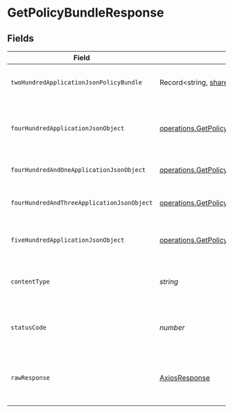 # GetPolicyBundleResponse


## Fields

| Field                                                                                                                                                         | Type                                                                                                                                                          | Required                                                                                                                                                      | Description                                                                                                                                                   |
| ------------------------------------------------------------------------------------------------------------------------------------------------------------- | ------------------------------------------------------------------------------------------------------------------------------------------------------------- | ------------------------------------------------------------------------------------------------------------------------------------------------------------- | ------------------------------------------------------------------------------------------------------------------------------------------------------------- |
| `twoHundredApplicationJsonPolicyBundle`                                                                                                                       | Record<string, [shared.Policy](../../../sdk/models/shared/policy.md)[]>                                                                                       | :heavy_minus_sign:                                                                                                                                            | Policy-Bundle retrieved successfully.                                                                                                                         |
| `fourHundredApplicationJsonObject`                                                                                                                            | [operations.GetPolicyBundleResponseBody](../../../sdk/models/operations/getpolicybundleresponsebody.md)                                                       | :heavy_minus_sign:                                                                                                                                            | The request is malformed (e.g, a given path parameter is invalid)<br/>                                                                                        |
| `fourHundredAndOneApplicationJsonObject`                                                                                                                      | [operations.GetPolicyBundlePolicyManagementResponseBody](../../../sdk/models/operations/getpolicybundlepolicymanagementresponsebody.md)                       | :heavy_minus_sign:                                                                                                                                            | The request is unauthorized<br/>                                                                                                                              |
| `fourHundredAndThreeApplicationJsonObject`                                                                                                                    | [operations.GetPolicyBundlePolicyManagementResponseResponseBody](../../../sdk/models/operations/getpolicybundlepolicymanagementresponseresponsebody.md)       | :heavy_minus_sign:                                                                                                                                            | The user is forbidden from making this request<br/>                                                                                                           |
| `fiveHundredApplicationJsonObject`                                                                                                                            | [operations.GetPolicyBundlePolicyManagementResponse500ResponseBody](../../../sdk/models/operations/getpolicybundlepolicymanagementresponse500responsebody.md) | :heavy_minus_sign:                                                                                                                                            | Something unexpected happened on the server.                                                                                                                  |
| `contentType`                                                                                                                                                 | *string*                                                                                                                                                      | :heavy_check_mark:                                                                                                                                            | HTTP response content type for this operation                                                                                                                 |
| `statusCode`                                                                                                                                                  | *number*                                                                                                                                                      | :heavy_check_mark:                                                                                                                                            | HTTP response status code for this operation                                                                                                                  |
| `rawResponse`                                                                                                                                                 | [AxiosResponse](https://axios-http.com/docs/res_schema)                                                                                                       | :heavy_minus_sign:                                                                                                                                            | Raw HTTP response; suitable for custom response parsing                                                                                                       |